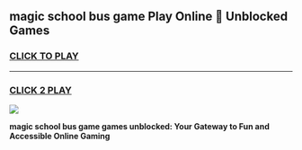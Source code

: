
## magic school bus game Play Online 👋 Unblocked Games
<h3>
<a href="https://news.freeplayer.one?title=magic_school_bus_game&ref=17GH">CLICK TO PLAY</a></h3>
<hr>

<h3>
<a href="https://news.freeplayer.one?title=magic_school_bus_game&ref=17GH">CLICK 2 PLAY</a>
  
</h3>

<a href="https://news.freeplayer.one?title=magic_school_bus_game&ref=17GH/"><img src="https://clearcache.store/games.png"></a>


**magic school bus game games unblocked: Your Gateway to Fun and Accessible Online Gaming**
